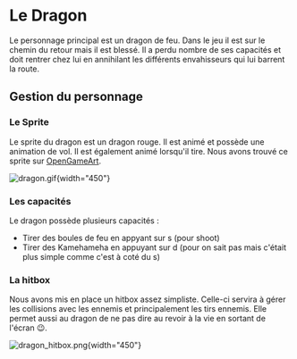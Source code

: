 # Le Dragon

Le personnage principal est un dragon de feu. Dans le jeu il est sur le chemin du retour mais il est blessé. Il a perdu nombre de ses capacités et doit rentrer chez lui en annihilant les différents envahisseurs qui lui barrent la route.


## Gestion du personnage

### Le Sprite

Le sprite du dragon est un dragon rouge. Il est animé et possède une animation de vol. Il est également animé lorsqu'il tire.
Nous avons trouvé ce sprite sur [OpenGameArt](https://opengameart.org/content/flying-dragon-rework).

![dragon.gif](dragon.gif){width="450"}

### Les capacités

Le dragon possède plusieurs capacités :
- Tirer des boules de feu en appyant sur s (pour shoot)
- Tirer des Kamehameha en appuyant sur d (pour on sait pas mais c'était plus simple comme c'est à coté du s)

### La hitbox

Nous avons mis en place un hitbox assez simpliste.
Celle-ci servira à gérer les collisions avec les ennemis et principalement les tirs ennemis.
Elle permet aussi au dragon de ne pas dire au revoir à la vie en sortant de l'écran 😉.

![dragon_hitbox.png](dragon_hitbox.png){width="450"}
